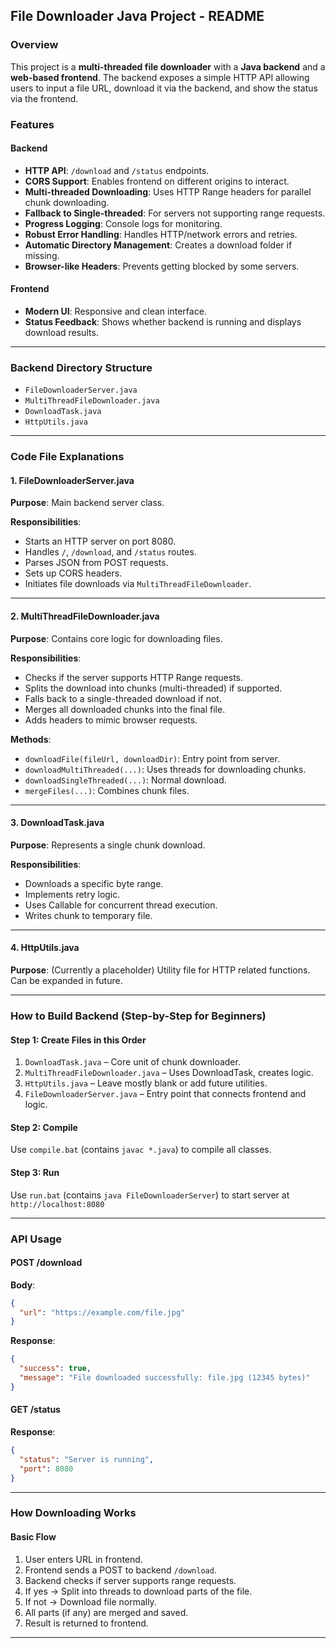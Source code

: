 ## File Downloader Java Project - README

### Overview

This project is a **multi-threaded file downloader** with a **Java backend** and a **web-based frontend**. The backend exposes a simple HTTP API allowing users to input a file URL, download it via the backend, and show the status via the frontend.

### Features

#### Backend

* **HTTP API**: `/download` and `/status` endpoints.
* **CORS Support**: Enables frontend on different origins to interact.
* **Multi-threaded Downloading**: Uses HTTP Range headers for parallel chunk downloading.
* **Fallback to Single-threaded**: For servers not supporting range requests.
* **Progress Logging**: Console logs for monitoring.
* **Robust Error Handling**: Handles HTTP/network errors and retries.
* **Automatic Directory Management**: Creates a download folder if missing.
* **Browser-like Headers**: Prevents getting blocked by some servers.

#### Frontend

* **Modern UI**: Responsive and clean interface.
* **Status Feedback**: Shows whether backend is running and displays download results.

---

### Backend Directory Structure

* `FileDownloaderServer.java`
* `MultiThreadFileDownloader.java`
* `DownloadTask.java`
* `HttpUtils.java`

---

### Code File Explanations

#### 1. FileDownloaderServer.java

**Purpose**: Main backend server class.

**Responsibilities**:

* Starts an HTTP server on port 8080.
* Handles `/`, `/download`, and `/status` routes.
* Parses JSON from POST requests.
* Sets up CORS headers.
* Initiates file downloads via `MultiThreadFileDownloader`.

---

#### 2. MultiThreadFileDownloader.java

**Purpose**: Contains core logic for downloading files.

**Responsibilities**:

* Checks if the server supports HTTP Range requests.
* Splits the download into chunks (multi-threaded) if supported.
* Falls back to a single-threaded download if not.
* Merges all downloaded chunks into the final file.
* Adds headers to mimic browser requests.

**Methods**:

* `downloadFile(fileUrl, downloadDir)`: Entry point from server.
* `downloadMultiThreaded(...)`: Uses threads for downloading chunks.
* `downloadSingleThreaded(...)`: Normal download.
* `mergeFiles(...)`: Combines chunk files.

---

#### 3. DownloadTask.java

**Purpose**: Represents a single chunk download.

**Responsibilities**:

* Downloads a specific byte range.
* Implements retry logic.
* Uses Callable for concurrent thread execution.
* Writes chunk to temporary file.

---

#### 4. HttpUtils.java

**Purpose**: (Currently a placeholder) Utility file for HTTP related functions. Can be expanded in future.

---

### How to Build Backend (Step-by-Step for Beginners)

#### Step 1: Create Files in this Order

1. `DownloadTask.java` – Core unit of chunk downloader.
2. `MultiThreadFileDownloader.java` – Uses DownloadTask, creates logic.
3. `HttpUtils.java` – Leave mostly blank or add future utilities.
4. `FileDownloaderServer.java` – Entry point that connects frontend and logic.

#### Step 2: Compile

Use `compile.bat` (contains `javac *.java`) to compile all classes.

#### Step 3: Run

Use `run.bat` (contains `java FileDownloaderServer`) to start server at `http://localhost:8080`

---

### API Usage

#### POST /download

**Body**:

```json
{
  "url": "https://example.com/file.jpg"
}
```

**Response**:

```json
{
  "success": true,
  "message": "File downloaded successfully: file.jpg (12345 bytes)"
}
```

#### GET /status

**Response**:

```json
{
  "status": "Server is running",
  "port": 8080
}
```

---

### How Downloading Works

#### Basic Flow

1. User enters URL in frontend.
2. Frontend sends a POST to backend `/download`.
3. Backend checks if server supports range requests.
4. If yes → Split into threads to download parts of the file.
5. If not → Download file normally.
6. All parts (if any) are merged and saved.
7. Result is returned to frontend.

---
